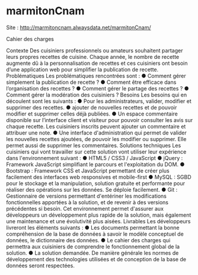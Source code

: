 # marmitonCnam

Site : http://marmitoncnam.alwaysdata.net/marmitonCnam/

Cahier des charges 

Contexte 
Des cuisiniers professionnels ou amateurs souhaitent partager leurs propres recettes de cuisine. Chaque année, le nombre de recette augmente dû à la personnalisation de recettes et ces cuisiniers ont besoin d’une application web pour simplifier la publication de recette. 
Problématiques 
Les problématiques rencontrées sont : 
● Comment gérer simplement la publication de recette ? 
● Comment être efficace dans l’organisation des recettes ? 
● Comment gérer le partage des recettes ? 
● Comment gérer la modération des cuisiniers ? 
Besoins 
Les besoins qui en découlent sont les suivants : 
● Pour les administrateurs, valider, modifier et supprimer des recettes. 
● ajouter de nouvelles recettes et de pouvoir modifier et supprimer celles déjà publiées. 
● Un espace commentaire disponible sur l’interface client et visiteur pour pouvoir consulter les avis sur chaque recette. Les cuisiniers inscrits peuvent ajouter un commentaire et attribuer une note. 
● Une interface d'administration qui permet de valider les nouvelles recettes ajoutées, de pouvoir les modifier ou supprimer. Elle permet aussi de supprimer les commentaires. 
Solutions techniques 
Les cuisiniers qui vont travailler sur cette solution vont utiliser leur expérience dans l'environnement suivant : 
● HTML5 / CSS3 / JavaScript 
● jQuery : Framework JavaScript simplifiant le parcours et l'exploitation du DOM. 
● Bootstrap : Framework CSS et JavaScript permettant de créer plus facilement des interfaces web responsives et mobile-first 
● MySQL : SGBD pour le stockage et la manipulation, solution gratuite et performante pour réaliser des opérations sur les données. Se déploie facilement. 
● Git : Gestionnaire de versions permettant d'entériner les modifications fonctionnelles apportées à la solution, et de revenir à des versions précédentes si besoin. 
Cet environnement permet d'assurer aux développeurs un développement plus rapide de la solution, mais également une maintenance et une évolutivité plus aisées. 
Livrables 
Les développeurs livreront les éléments suivants : 
● Les documents permettant la bonne compréhension de la base de données à savoir le modèle conceptuel de données, le dictionnaire des données. 
● Le cahier des charges qui permettra aux cuisiniers de comprendre le fonctionnement global de la solution. 
● La solution demandée. 
De manière générale les normes de développement des technologies utilisées et de conception de la base de données seront respectées. 



